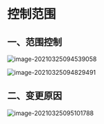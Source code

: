 # 控制范围

## 一、范围控制

![image-20210325094539058](../picture/image-20210325094539058.png)



![image-20210325094829491](../picture/image-20210325094829491.png)





## 二、变更原因



![image-20210325095101788](../picture/image-20210325095101788.png)







































